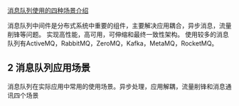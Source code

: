 [消息队列使用的四种场景介绍](https://www.cnblogs.com/ruiati/p/6649868.html)

消息队列中间件是分布式系统中重要的组件，主要解决应用耦合，异步消息，流量削锋等问题。
实现高性能，高可用，可伸缩和最终一致性架构。
使用较多的消息队列有ActiveMQ，RabbitMQ，ZeroMQ，Kafka，MetaMQ，RocketMQ。


## 2 消息队列应用场景
消息队列在实际应用中常用的使用场景。异步处理，应用解耦，流量削锋和消息通讯四个场景